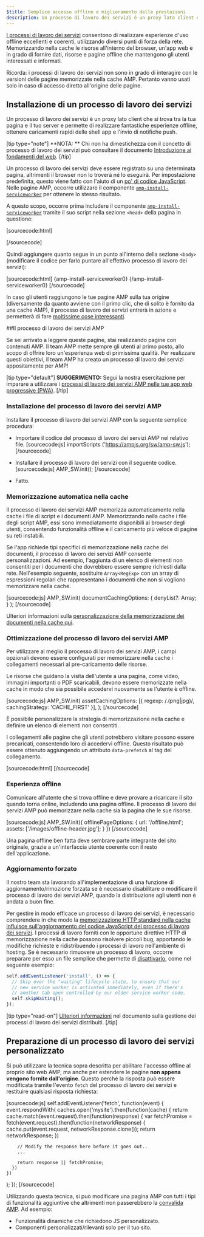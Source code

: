 ```yaml
---
$title: Semplice accesso offline e miglioramento delle prestazioni
description: Un processo di lavoro dei servizi è un proxy lato client che si trova tra la tua pagina e il tuo server e permette di realizzare fantastiche esperienze offline, ottenere caricamenti rapidi ...
---
```


[I processi di lavoro dei servizi](https://developer.mozilla.org/en-US/docs/Web/API/Service_Worker_API) consentono di realizzare esperienze d'uso offline eccellenti e coerenti, utilizzando diversi punti di forza della rete. Memorizzando nella cache le risorse all'interno del browser, un'app web è in grado di fornire dati, risorse e pagine offline che mantengono gli utenti interessati e informati.

Ricorda: i processi di lavoro dei servizi non sono in grado di interagire con le versioni delle pagine memorizzate nella cache AMP. Pertanto vanno usati solo in caso di accesso diretto all'origine delle pagine.

## Installazione di un processo di lavoro dei servizi

Un processo di lavoro dei servizi è un proxy lato client che si trova tra la tua pagina e il tuo server e permette di realizzare fantastiche esperienze offline, ottenere caricamenti rapidi delle shell app e l'invio di notifiche push.

[tip type="note"] **NOTA: ** Chi non ha dimestichezza con il concetto di processo di lavoro dei servizi può consultare il documento [Introduzione ai fondamenti del web](https://developers.google.com/web/fundamentals/getting-started/primers/service-workers). [/tip]

Un processo di lavoro dei servizi deve essere registrato su una determinata pagina, altrimenti il browser non lo troverà né lo eseguirà. Per impostazione predefinita, questo viene fatto con l'aiuto di un [po' di codice JavaScript](https://developers.google.com/web/fundamentals/instant-and-offline/service-worker/registration). Nelle pagine AMP, occorre utilizzare il componente [`amp-install-serviceworker`](../../../documentation/components/reference/amp-install-serviceworker.md) per ottenere lo stesso risultato.

A questo scopo, occorre prima includere il componente [`amp-install-serviceworker`](../../../documentation/components/reference/amp-install-serviceworker.md) tramite il suo script nella sezione `<head>` della pagina in questione:

[sourcecode:html]

<script async="" custom-element="amp-install-serviceworker" src="https://ampjs.org/v0/amp-install-serviceworker-0.1.js"></script>

[/sourcecode]

Quindi aggiungere quanto segue in un punto all'interno della sezione `<body>` (modificare il codice per farlo puntare all'effettivo processo di lavoro dei servizi):

[sourcecode:html] {amp-install-serviceworker0} {/amp-install-serviceworker0} [/sourcecode]

In caso gli utenti raggiungono le tue pagine AMP sulla tua origine (diversamente da quanto avviene con il primo clic, che di solito è fornito da una cache AMP), il processo di lavoro dei servizi entrerà in azione e permetterà di fare [moltissime cose interessanti](https://developers.google.com/web/fundamentals/instant-and-offline/offline-ux).

##Il processo di lavoro dei servizi AMP

Se sei arrivato a leggere queste pagine, stai realizzando pagine con contenuti AMP. Il team AMP mette sempre gli utenti al primo posto, allo scopo di offrire loro un'esperienza web di primissima qualità. Per realizzare questi obiettivi, il team AMP ha creato un processo di lavoro dei servizi appositamente per AMP!

[tip type="default"] **SUGGERIMENTO:** Segui la nostra esercitazione per imparare a utilizzare i [processi di lavoro dei servizi AMP nelle tue app web progressive (PWA)](/content/amp-dev/documentation/guides-and-tutorials/optimize-measure/amp_to_pwa.md). [/tip]

### Installazione del processo di lavoro dei servizi AMP

Installare il processo di lavoro dei servizi AMP con la seguente semplice procedura:

- Importare il codice del processo di lavoro dei servizi AMP nel relativo file. [sourcecode:js] importScripts ('https://ampjs.org/sw/amp-sw.js'); [/sourcecode]

- Installare il processo di lavoro dei servizi con il seguente codice. [sourcecode:js] AMP_SW.init(); [/sourcecode]

- Fatto.

### Memorizzazione automatica nella cache

Il processo di lavoro dei servizi AMP memorizza automaticamente nella cache i file di script e i documenti AMP. Memorizzando nella cache i file degli script AMP, essi sono immediatamente disponibili al browser degli utenti, consentendo funzionalità offline e il caricamento più veloce di pagine su reti instabili.

Se l'app richiede tipi specifici di memorizzazione nella cache dei documenti, il processo di lavoro dei servizi AMP consente personalizzazioni. Ad esempio, l'aggiunta di un elenco di elementi non consentiti per i documenti che dovrebbero essere sempre richiesti dalla rete. Nell'esempio seguente, sostituire `Array<RegExp>` con un array di espressioni regolari che rappresentano i documenti che non si vogliono memorizzare nella cache.

[sourcecode:js] AMP_SW.init( documentCachingOptions: { denyList?: Array<regexp>; } ); [/sourcecode]</regexp>

Ulteriori informazioni sulla [personalizzazione della memorizzazione dei documenti nella cache qui](https://github.com/ampproject/amp-sw/tree/master/src/modules/document-caching).

### Ottimizzazione del processo di lavoro dei servizi AMP

Per utilizzare al meglio il processo di lavoro dei servizi AMP, i campi opzionali devono essere configurati per memorizzare nella cache i collegamenti necessari al pre-caricamento delle risorse.

Le risorse che guidano la visita dell'utente a una pagina, come video, immagini importanti o PDF scaricabili, devono essere memorizzate nella cache in modo che sia possibile accedervi nuovamente se l'utente è offline.

[sourcecode:js] AMP_SW.init( assetCachingOptions: [{ regexp: /.(png|jpg)/, cachingStrategy: 'CACHE_FIRST' }], ); [/sourcecode]

È possibile personalizzare la strategia di memorizzazione nella cache e definire un elenco di elementi non consentiti.

I collegamenti alle pagine che gli utenti potrebbero visitare possono essere precaricati, consentendo loro di accedervi offline. Questo risultato può essere ottenuto aggiungendo un attributo `data-prefetch` al tag del collegamento.

[sourcecode:html] <a href="...." data-rel="prefetch"></a> [/sourcecode]

### Esperienza offline

Comunicare all'utente che si trova offline e deve provare a ricaricare il sito quando torna online, includendo una pagina offline. Il processo di lavoro dei servizi AMP può memorizzare nella cache sia la pagina che le sue risorse.

[sourcecode:js] AMP_SW.init({ offlinePageOptions: { url: '/offline.html'; assets: ['/images/offline-header.jpg']; } }) [/sourcecode]

Una pagina offline ben fatta deve sembrare parte integrante del sito originale, grazie a un'interfaccia utente coerente con il resto dell'applicazione.

### Aggiornamento forzato

Il nostro team sta lavorando all'implementazione di una funzione di aggiornamento/rimozione forzata se è necessario disabilitare o modificare il processo di lavoro dei servizi AMP, quando la distribuzione agli utenti non è andata a buon fine.

Per gestire in modo efficace un processo di lavoro dei servizi, è necessario comprendere in che modo la [memorizzazione HTTP standard nella cache influisce sull'aggiornamento del codice JavaScript del processo di lavoro dei servizi](https://developers.google.com/web/updates/2018/06/fresher-sw). I processi di lavoro forniti con le opportune direttive HTTP di memorizzazione nella cache possono risolvere piccoli bug, apportando le modifiche richieste e ridistribuendo i processi di lavoro nell'ambiente di hosting. Se è necessario rimuovere un processo di lavoro, occorre preparare per esso un file semplice che permette di [disattivarlo](https://en.wikipedia.org/wiki/NOP), come nel seguente esempio:

```js
self.addEventListener('install', () => {
  // Skip over the "waiting" lifecycle state, to ensure that our
  // new service worker is activated immediately, even if there's
  // another tab open controlled by our older service worker code.
  self.skipWaiting();
});
```

[tip type="read-on"] [Ulteriori informazioni](https://stackoverflow.com/questions/33986976/how-can-i-remove-a-buggy-service-worker-or-implement-a-kill-switch/38980776#38980776) nel documento sulla gestione dei processi di lavoro dei servizi distribuiti. [/tip]

## Preparazione di un processo di lavoro dei servizi personalizzato

Si può utilizzare la tecnica sopra descritta per abilitare l'accesso offline al proprio sito web AMP, ma anche per estendere le pagine **non appena vengono fornite dall'origine**. Questo perché la risposta può essere modificata tramite l'evento `fetch` del processo di lavoro dei servizi e restituire qualsiasi risposta richiesta:

[sourcecode:js] self.addEventListener('fetch', function(event) { event.respondWith( caches.open('mysite').then(function(cache) { return cache.match(event.request).then(function(response) { var fetchPromise = fetch(event.request).then(function(networkResponse) { cache.put(event.request, networkResponse.clone()); return networkResponse; })

```
    // Modify the response here before it goes out..
    ...

    return response || fetchPromise;
  })
})
```

); }); [/sourcecode]

Utilizzando questa tecnica, si può modificare una pagina AMP con tutti i tipi di funzionalità aggiuntive che altrimenti non passerebbero la [convalida AMP](../../../documentation/guides-and-tutorials/learn/validation-workflow/validate_amp.md). Ad esempio:

- Funzionalità dinamiche che richiedono JS personalizzato.
- Componenti personalizzati/rilevanti solo per il tuo sito.
